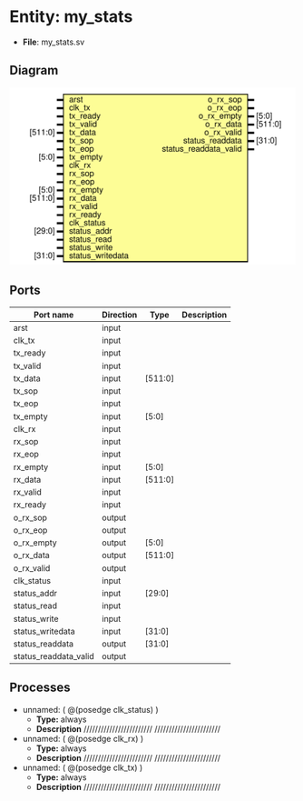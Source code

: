 # Entity: my_stats

- **File**: my_stats.sv
## Diagram

![Diagram](my_stats.svg "Diagram")
## Ports

| Port name             | Direction | Type    | Description |
| --------------------- | --------- | ------- | ----------- |
| arst                  | input     |         |             |
| clk_tx                | input     |         |             |
| tx_ready              | input     |         |             |
| tx_valid              | input     |         |             |
| tx_data               | input     | [511:0] |             |
| tx_sop                | input     |         |             |
| tx_eop                | input     |         |             |
| tx_empty              | input     | [5:0]   |             |
| clk_rx                | input     |         |             |
| rx_sop                | input     |         |             |
| rx_eop                | input     |         |             |
| rx_empty              | input     | [5:0]   |             |
| rx_data               | input     | [511:0] |             |
| rx_valid              | input     |         |             |
| rx_ready              | input     |         |             |
| o_rx_sop              | output    |         |             |
| o_rx_eop              | output    |         |             |
| o_rx_empty            | output    | [5:0]   |             |
| o_rx_data             | output    | [511:0] |             |
| o_rx_valid            | output    |         |             |
| clk_status            | input     |         |             |
| status_addr           | input     | [29:0]  |             |
| status_read           | input     |         |             |
| status_write          | input     |         |             |
| status_writedata      | input     | [31:0]  |             |
| status_readdata       | output    | [31:0]  |             |
| status_readdata_valid | output    |         |             |
## Processes
- unnamed: ( @(posedge clk_status) )
  - **Type:** always
  - **Description**
 //////////////////////// /////////////////////// 
- unnamed: ( @(posedge clk_rx) )
  - **Type:** always
  - **Description**
 //////////////////////// /////////////////////// 
- unnamed: ( @(posedge clk_tx) )
  - **Type:** always
  - **Description**
 //////////////////////// /////////////////////// 
